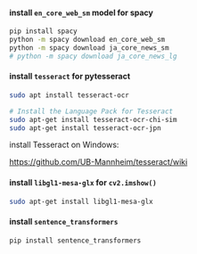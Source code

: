 
#### install `en_core_web_sm` model for spacy

```bash
pip install spacy
python -m spacy download en_core_web_sm
python -m spacy download ja_core_news_sm
# python -m spacy download ja_core_news_lg
```

#### install `tesseract` for pytesseract


```bash
sudo apt install tesseract-ocr

# Install the Language Pack for Tesseract
sudo apt-get install tesseract-ocr-chi-sim
sudo apt-get install tesseract-ocr-jpn
```

install Tesseract on Windows:

https://github.com/UB-Mannheim/tesseract/wiki


#### install `libgl1-mesa-glx` for `cv2.imshow()`

```bash
sudo apt-get install libgl1-mesa-glx
```

#### install `sentence_transformers`

```bash
pip install sentence_transformers
```